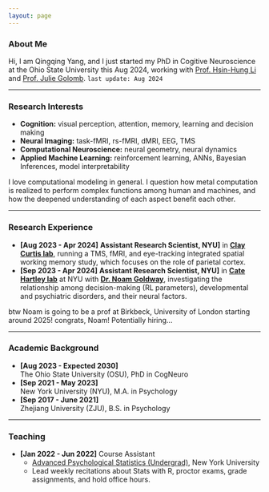 ```yaml
---
layout: page
---
```


### About Me

Hi, I am Qingqing Yang, and I just started my PhD in Cogitive Neuroscience at the Ohio State University this Aug 2024, working with [Prof. Hsin-Hung Li](https://www.hsinhungli.com/) and [Prof. Julie Golomb](https://u.osu.edu/golomblab/). `last update: Aug 2024`

---
### Research Interests

- **Cognition:** visual perception, attention, memory, learning and decision making
- **Neural Imaging:** task-fMRI, rs-fMRI, dMRI, EEG, TMS
- **Computational Neuroscience:** neural geometry, neural dynamics
- **Applied Machine Learning:** reinforcement learning, ANNs, Bayesian Inferences, model interpretability

I love computational modeling in general. I question how metal computation is realized to perform complex functions among human and machines, and how the deepened understanding of each aspect benefit each other.

---
### Research Experience

- **[Aug 2023 - Apr 2024]**
**Assistant Research Scientist, NYU]**
in [**Clay Curtis lab**](https://www.clayspacelab.com/lab), running a TMS, fMRI, and eye-tracking integrated spatial working memory study, which focuses on the role of parietal cortex.
- **[Sep 2023 - Apr 2024]**
**Assistant Research Scientist, NYU]**
in [**Cate Hartley lab**](https://www.hartleylab.org/) at NYU with [**Dr. Noam Goldway**](https://scholar.google.com/citations?user=0tVFPecAAAAJ&hl=en), investigating the relationship among decision-making (RL parameters), developmental and psychiatric disorders, and their neural factors.

btw Noam is going to be a prof at Birkbeck, University of London starting around 2025! congrats, Noam! Potentially hiring...

---
### Academic Background

- **[Aug 2023 - Expected 2030]** <br>
The Ohio State University (OSU), PhD in CogNeuro
- **[Sep 2021 - May 2023]** <br>
New York University (NYU), M.A. in Psychology
- **[Sep 2017 - June 2021]** <br>
Zhejiang University (ZJU), B.S. in Psychology

---

### Teaching 

- **[Jan 2022 - Jun 2022]** Course Assistant
  - [Advanced Psychological Statistics (Undergrad)](https://sites.google.com/nyu.edu/advpsystats22spring-recitation/home), New York University
  - Lead weekly recitations about Stats with R, proctor exams, grade assignments, and hold office hours.
